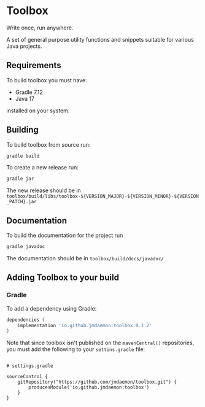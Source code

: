 # Toolbox

Write once, run anywhere.

A set of general purpose utility functions and snippets suitable for various Java projects.

## Requirements

To build toolbox you must have:

- Gradle 7.12
- Java 17

installed on your system.

## Building

To build toolbox from source run:

``` bash
gradle build
```

To create a new release run:

``` bash
gradle jar
```

The new release should be in `toolbox/build/libs/toolbox-${VERSION_MAJOR}-${VERSION_MINOR}-${VERSION_PATCH}.jar`

## Documentation

To build the documentation for the project run
``` bash
gradle javadoc
```

The documentation should be in `toolbox/build/docs/javadoc/`

## Adding Toolbox to your build

### Gradle
To add a dependency using Gradle:

``` gradle
dependencies {
    implementation 'io.github.jmdaemon:toolbox:0.1.2'
}
```

Note that since toolbox isn't published on the `mavenCentral()` repositories, you must add
the following to your `settins.gradle` file:

```

# settings.gradle

sourceControl {
    gitRepository("https://github.com/jmdaemon/toolbox.git") {
        producesModule('io.github.jmdaemon:toolbox')
    }
}
```
